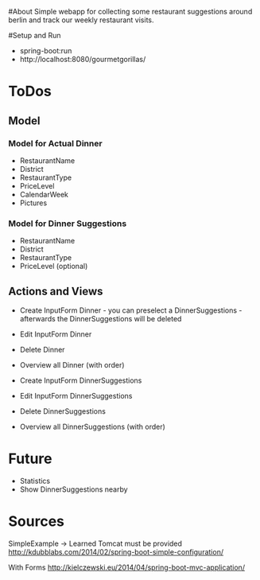 #About
Simple webapp for collecting some restaurant suggestions around berlin and track our weekly restaurant visits.

#Setup and Run
+ spring-boot:run
+ http://localhost:8080/gourmetgorillas/

# ToDos
## Model
### Model for Actual Dinner
* RestaurantName
* District
* RestaurantType
* PriceLevel
* CalendarWeek
* Pictures

### Model for Dinner Suggestions
* RestaurantName
* District
* RestaurantType
* PriceLevel (optional)

## Actions and Views
* Create InputForm Dinner - you can preselect a DinnerSuggestions - afterwards the DinnerSuggestions will be deleted
* Edit InputForm Dinner
* Delete Dinner
* Overview all Dinner (with order)

* Create InputForm DinnerSuggestions
* Edit InputForm DinnerSuggestions
* Delete DinnerSuggestions
* Overview all DinnerSuggestions (with order)

# Future
* Statistics
* Show DinnerSuggestions nearby

# Sources
SimpleExample -> Learned Tomcat must be provided
http://kdubblabs.com/2014/02/spring-boot-simple-configuration/

With Forms
http://kielczewski.eu/2014/04/spring-boot-mvc-application/